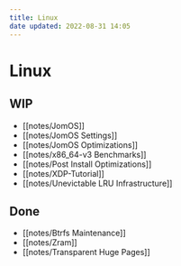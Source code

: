 ```yaml
---
title: Linux
date updated: 2022-08-31 14:05
---
```


# Linux

## WIP

- [[notes/JomOS]]
- [[notes/JomOS Settings]]
- [[notes/JomOS Optimizations]]
- [[notes/x86_64-v3 Benchmarks]]
- [[notes/Post Install Optimizations]]
- [[notes/XDP-Tutorial]]
- [[notes/Unevictable LRU Infrastructure]]

## Done

- [[notes/Btrfs Maintenance]]
- [[notes/Zram]]
- [[notes/Transparent Huge Pages]]
